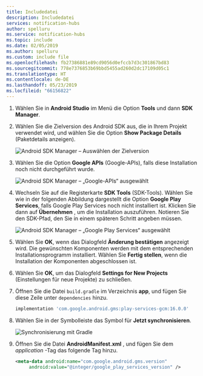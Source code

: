 ```yaml
---
title: Includedatei
description: Includedatei
services: notification-hubs
author: spelluru
ms.service: notification-hubs
ms.topic: include
ms.date: 02/05/2019
ms.author: spelluru
ms.custom: include file
ms.openlocfilehash: fb27386881e89cd9056d0efccb7d3c301867bd83
ms.sourcegitcommit: 778e7376853b69bbd5455ad260d2dc17109d05c1
ms.translationtype: HT
ms.contentlocale: de-DE
ms.lasthandoff: 05/23/2019
ms.locfileid: "66156822"
---
```

1. Wählen Sie in **Android Studio** im Menü die Option **Tools** und dann **SDK Manager**. 
2. Wählen Sie die Zielversion des Android SDK aus, die in Ihrem Projekt verwendet wird, und wählen Sie die Option **Show Package Details** (Paketdetails anzeigen). 

    ![Android SDK Manager – Auswählen der Zielversion](./media/notification-hubs-android-studio-add-google-play-services/notification-hubs-android-studio-sdk-manager.png)
3. Wählen Sie die Option **Google APIs** (Google-APIs), falls diese Installation noch nicht durchgeführt wurde.

    ![Android SDK Manager – „Google-APIs“ ausgewählt](./media/notification-hubs-android-studio-add-google-play-services/googole-apis-selected.png)
4. Wechseln Sie auf die Registerkarte **SDK Tools** (SDK-Tools). Wählen Sie wie in der folgenden Abbildung dargestellt die Option **Google Play Services**, falls Google Play Services noch nicht installiert ist. Klicken Sie dann auf **Übernehmen** , um die Installation auszuführen. Notieren Sie den SDK-Pfad, den Sie in einem späteren Schritt angeben müssen.

    ![Android SDK Manager – „Google Play Services“ ausgewählt](./media/notification-hubs-android-studio-add-google-play-services/google-play-services-selected.png)
3. Wählen Sie **OK**, wenn das Dialogfeld **Änderung bestätigen** angezeigt wird. Die gewünschten Komponenten werden mit dem entsprechenden Installationsprogramm installiert. Wählen Sie **Fertig stellen**, wenn die Installation der Komponenten abgeschlossen ist.
4. Wählen Sie **OK**, um das Dialogfeld **Settings for New Projects** (Einstellungen für neue Projekte) zu schließen.  
5. Öffnen Sie die Datei `build.gradle` im Verzeichnis **app**, und fügen Sie diese Zeile unter `dependencies` hinzu. 

    ```gradle
    implementation 'com.google.android.gms:play-services-gcm:16.0.0'
    ```
5. Wählen Sie in der Symbolleiste das Symbol für **Jetzt synchronisieren**.

    ![Synchronisierung mit Gradle](./media/notification-hubs-android-studio-add-google-play-services/gradle-sync.png)
1. Öffnen Sie die Datei **AndroidManifest.xml** , und fügen Sie dem *application* -Tag das folgende Tag hinzu.

    ```xml
    <meta-data android:name="com.google.android.gms.version"
         android:value="@integer/google_play_services_version" />
    ```
